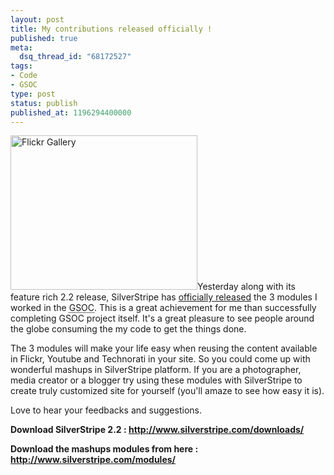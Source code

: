 ```yaml
---
layout: post
title: My contributions released officially !
published: true
meta:
  dsq_thread_id: "68172527"
tags:
- Code
- GSOC
type: post
status: publish
published_at: 1196294400000
---
```

<img src="http://www.silverstripe.com/assets/ContentImages/_resampled/ResizedImage299247-module-flickr-gallery.JPG" alt="Flickr Gallery" height="247" width="299" />Yesterday along with its feature rich 2.2 release, SilverStripe has <a href="http://www.silverstripe.com/a-world-of-mashups-now-possible/">officially released</a> the 3 modules I worked  in the <acronym title="Google Summer of Code">GSOC</acronym>. This is a great achievement for me than successfully completing GSOC project itself. It's a great pleasure to see people around the globe consuming the my code to get the things done.

The 3 modules will make your life easy when reusing the content available in Flickr, Youtube and Technorati in your site. So you could come up with wonderful mashups in SilverStripe platform. If you are a photographer, media creator or a blogger try using these modules with SilverStripe to create truly customized site for yourself (you'll amaze to see how easy it is).

Love to hear your feedbacks and suggestions.

<strong>Download SilverStripe 2.2 : <a href="http://www.silverstripe.com/downloads/">http://www.silverstripe.com/downloads/</a> </strong>

<strong>Download the mashups modules from here : <a href="http://www.silverstripe.com/modules/">http://www.silverstripe.com/modules/</a></strong>
